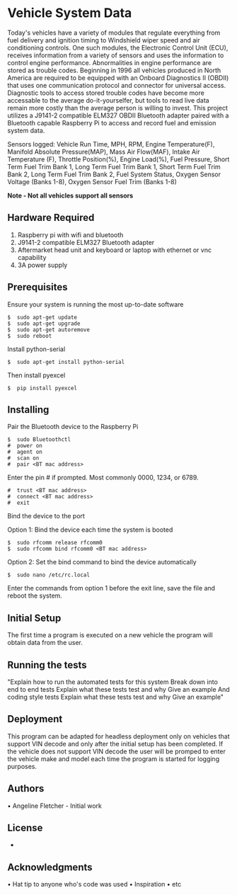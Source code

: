 # Vehicle System Data
Today's vehicles have a variety of modules that regulate everything from fuel delivery and ignition timing to Windshield wiper speed and air conditioning controls. One such modules, the Electronic Control Unit (ECU), receives information from a variety of sensors and uses the information to control engine performance. Abnormalities in engine performance are stored as trouble codes. Beginning in 1996 all vehicles produced in North America are required to be equipped with an Onboard Diagnostics II (OBDII) that uses one communication protocol and connector for universal access. Diagnostic tools to access stored trouble codes have become more accessable to the average do-it-yourselfer, but tools to read live data remain more costly than the average person is willing to invest. This project utilizes a J9141-2 compatible ELM327 OBDII Bluetooth adapter paired with a Bluetooth capable Raspberry Pi to access and record fuel and emission system data.

Sensors logged: Vehicle Run Time, MPH, RPM, Engine Temperature(F), Manifold Absolute Pressure(MAP), Mass Air Flow(MAF), Intake Air Temperature (F), Throttle Position(%), Engine Load(%), Fuel Pressure, Short Term Fuel Trim Bank 1, Long Term Fuel Trim Bank 1, Short Term Fuel Trim Bank 2, Long Term Fuel Trim Bank 2, Fuel System Status, Oxygen Sensor Voltage (Banks 1-8), Oxygen Sensor Fuel Trim (Banks 1-8)

****Note - Not all vehicles support all sensors****
## Hardware Required
   1. Raspberry pi with wifi and bluetooth
   2. J9141-2 compatible ELM327 Bluetooth adapter
   3. Aftermarket head unit and keyboard or laptop with ethernet or vnc capability
   4. 3A power supply
## Prerequisites
Ensure your system is running the most up-to-date software
```
$  sudo apt-get update
$  sudo apt-get upgrade
$  sudo apt-get autoremove
$  sudo reboot
```
Install python-serial
```
$  sudo apt-get install python-serial
```
Then install pyexcel
```
$  pip install pyexcel
```
## Installing
Pair the Bluetooth device to the Raspberry Pi
```
$  sudo Bluetoothctl
#  power on
#  agent on
#  scan on
#  pair <BT mac address>
```
Enter the pin # if prompted. Most commonly 0000, 1234, or 6789.
```
#  trust <BT mac address>
#  connect <BT mac address>
#  exit
```
Bind the device to the port
 
  Option 1: Bind the device each time the system is booted
```
$  sudo rfcomm release rfcomm0
$  sudo rfcomm bind rfcomm0 <BT mac address>
```
  Option 2: Set the bind command to bind the device automatically
```
$  sudo nano /etc/rc.local
```
  Enter the commands from option 1 before the exit line, save the file and reboot the system.
## Initial Setup
The first time a program is executed on a new vehicle the program will obtain data from the user.


## Running the tests
"Explain how to run the automated tests for this system
Break down into end to end tests
Explain what these tests test and why
Give an example
And coding style tests
Explain what these tests test and why
Give an example"
## Deployment
This program can be adapted for headless deployment only on vehicles that support VIN decode and only after the initial setup has been completed. If the vehicle does not support VIN decode the user will be promped to enter the vehicle make and model each time the program is started for logging purposes. 
## Authors
•	Angeline Fletcher - Initial work
## License
-
## Acknowledgments
•	Hat tip to anyone who's code was used
•	Inspiration
•	etc
